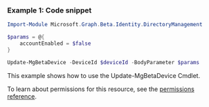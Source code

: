 ### Example 1: Code snippet

```powershellImport-Module Microsoft.Graph.Beta.Identity.DirectoryManagement

$params = @{
	accountEnabled = $false
}

Update-MgBetaDevice -DeviceId $deviceId -BodyParameter $params
```
This example shows how to use the Update-MgBetaDevice Cmdlet.
To learn about permissions for this resource, see the [permissions reference](/graph/permissions-reference).

